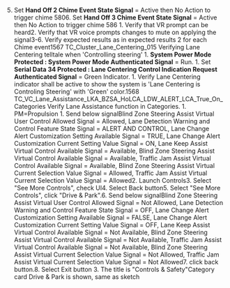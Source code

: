 5. Set **Hand Off 2 Chime Event State Signal** = Active then No Action to trigger chime 5806. Set **Hand Off 3 Chime Event State Signal** = Active then No Action to trigger chime 586 1. Verify that VR prompt can be heard2. Verify that VR voice prompts changes to mute on applying the signal3-6. Verify expected results as in expected results 2 for each Chime event1567 TC_Cluster_Lane_Centering_015 Verifying Lane Centering telltale when 'Controlling steering' 1. **System Power Mode Protected : System Power Mode Authenticated Signal** = Run. 1. Set **Serial Data 34 Protected : Lane Centering Control Indication Request Authenticated Signal** = Green Indicator. 1. Verify Lane Centering indicator shall be active to show the system is 'Lane Centering is Controling Steering' with 'Green' color.1568 TC_VC_Lane_Assistance_LKA_BZSA_HoLCA_LDW_ALERT_LCA_True_On_Categories Verify Lane Assistance function in Categories. 1. PM=Propulsion 1. Send below signalBlind Zone Steering Assist Virtual User Control Allowed Signal = Allowed, Lane Detection Warning and Control Feature State Signal = ALERT AND CONTROL, Lane Change Alert Customization Setting Available Signal = TRUE, Lane Change Alert Customization Current Setting Value Signal = ON, Lane Keep Assist Virtual Control Available Signal = Available, Blind Zone Steering Assist Virtual Control Available Signal = Available, Traffic Jam Assist Virtual Control Available Signal = Available, Blind Zone Steering Assist Virtual Current Selection Value Signal = Allowed, Traffic Jam Assist Virtual Current Selection Value Signal = Allowed2. Launch Controls3. Select "See More Controls", check UI4. Select Back button5. Select "See More Controls", click "Drive & Park".6. Send below signalBlind Zone Steering Assist Virtual User Control Allowed Signal = Not Allowed, Lane Detection Warning and Control Feature State Signal = OFF, Lane Change Alert Customization Setting Available Signal = FALSE, Lane Change Alert Customization Current Setting Value Signal = OFF, Lane Keep Assist Virtual Control Available Signal = Not Available, Blind Zone Steering Assist Virtual Control Available Signal = Not Available, Traffic Jam Assist Virtual Control Available Signal = Not Available, Blind Zone Steering Assist Virtual Current Selection Value Signal = Not Allowed, Traffic Jam Assist Virtual Current Selection Value Signal = Not Allowed7. click back button.8. Select Exit button 3. The title is "Controls & Safety"Category card Drive & Park is shown, same as sketch